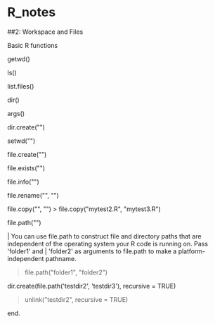 # R_notes

##2: Workspace and Files 

Basic R functions

getwd()

ls()

list.files()

dir()

args()

dir.create("")

setwd("")

file.create("")

file.exists("")

file.info("")

file.rename("", "")

file.copy("", "")   > file.copy("mytest2.R", "mytest3.R")

file.path("")

| You can use file.path to construct file and directory paths that are independent of the operating system your R code is running on. Pass 'folder1' and
| 'folder2' as arguments to file.path to make a platform-independent pathname.

> file.path("folder1", "folder2")

dir.create(file.path('testdir2', 'testdir3'), recursive = TRUE)

> unlink("testdir2", recursive = TRUE)

end.
